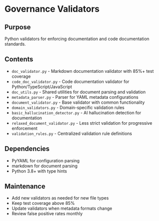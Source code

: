 # Governance Validators

## Purpose
Python validators for enforcing documentation and code documentation standards.

## Contents
- `doc_validator.py` - Markdown documentation validator with 85%+ test coverage
- `code_doc_validator.py` - Code documentation validator for Python/TypeScript/JavaScript
- `doc_utils.py` - Shared utilities for document parsing and validation
- `metadata_parser.py` - Parser for YAML metadata configurations
- `document_validator.py` - Base validator with common functionality
- `domain_validators.py` - Domain-specific validation rules
- `basic_hallucination_detector.py` - AI hallucination detection for documentation
- `relaxed_document_validator.py` - Less strict validation for progressive enforcement
- `validation_rules.py` - Centralized validation rule definitions

## Dependencies
- PyYAML for configuration parsing
- markdown for document parsing
- Python 3.8+ with type hints

## Maintenance
- Add new validators as needed for new file types
- Keep test coverage above 85%
- Update validators when metadata formats change
- Review false positive rates monthly
